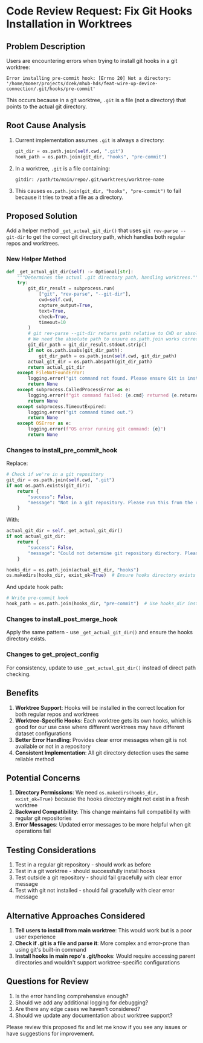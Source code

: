 # Code Review Request: Fix Git Hooks Installation in Worktrees

## Problem Description

Users are encountering errors when trying to install git hooks in a git worktree:

```
Error installing pre-commit hook: [Errno 20] Not a directory: '/home/momer/projects/dcek/mhub-hds/feat-wire-up-device-connection/.git/hooks/pre-commit'
```

This occurs because in a git worktree, `.git` is a file (not a directory) that points to the actual git directory.

## Root Cause Analysis

1. Current implementation assumes `.git` is always a directory:
   ```python
   git_dir = os.path.join(self.cwd, ".git")
   hook_path = os.path.join(git_dir, "hooks", "pre-commit")
   ```

2. In a worktree, `.git` is a file containing:
   ```
   gitdir: /path/to/main/repo/.git/worktrees/worktree-name
   ```

3. This causes `os.path.join(git_dir, "hooks", "pre-commit")` to fail because it tries to treat a file as a directory.

## Proposed Solution

Add a helper method `_get_actual_git_dir()` that uses `git rev-parse --git-dir` to get the correct git directory path, which handles both regular repos and worktrees.

### New Helper Method

```python
def _get_actual_git_dir(self) -> Optional[str]:
    """Determines the actual .git directory path, handling worktrees."""
    try:
        git_dir_result = subprocess.run(
            ["git", "rev-parse", "--git-dir"],
            cwd=self.cwd,
            capture_output=True,
            text=True,
            check=True,
            timeout=10
        )
        # git rev-parse --git-dir returns path relative to CWD or absolute.
        # We need the absolute path to ensure os.path.join works correctly.
        git_dir_path = git_dir_result.stdout.strip()
        if not os.path.isabs(git_dir_path):
            git_dir_path = os.path.join(self.cwd, git_dir_path)
        actual_git_dir = os.path.abspath(git_dir_path)
        return actual_git_dir
    except FileNotFoundError:
        logging.error("git command not found. Please ensure Git is installed and in your PATH.")
        return None
    except subprocess.CalledProcessError as e:
        logging.error(f"git command failed: {e.cmd} returned {e.returncode}. Stderr: {e.stderr.strip()}")
        return None
    except subprocess.TimeoutExpired:
        logging.error("git command timed out.")
        return None
    except OSError as e:
        logging.error(f"OS error running git command: {e}")
        return None
```

### Changes to install_pre_commit_hook

Replace:
```python
# Check if we're in a git repository
git_dir = os.path.join(self.cwd, ".git")
if not os.path.exists(git_dir):
    return {
        "success": False,
        "message": "Not in a git repository. Please run this from the root of your git project."
    }
```

With:
```python
actual_git_dir = self._get_actual_git_dir()
if not actual_git_dir:
    return {
        "success": False,
        "message": "Could not determine git repository directory. Please ensure Git is installed and you are in a git repository."
    }

hooks_dir = os.path.join(actual_git_dir, "hooks")
os.makedirs(hooks_dir, exist_ok=True)  # Ensure hooks directory exists
```

And update hook path:
```python
# Write pre-commit hook
hook_path = os.path.join(hooks_dir, "pre-commit")  # Use hooks_dir instead of git_dir
```

### Changes to install_post_merge_hook

Apply the same pattern - use `_get_actual_git_dir()` and ensure the hooks directory exists.

### Changes to get_project_config

For consistency, update to use `_get_actual_git_dir()` instead of direct path checking.

## Benefits

1. **Worktree Support**: Hooks will be installed in the correct location for both regular repos and worktrees
2. **Worktree-Specific Hooks**: Each worktree gets its own hooks, which is good for our use case where different worktrees may have different dataset configurations
3. **Better Error Handling**: Provides clear error messages when git is not available or not in a repository
4. **Consistent Implementation**: All git directory detection uses the same reliable method

## Potential Concerns

1. **Directory Permissions**: We need `os.makedirs(hooks_dir, exist_ok=True)` because the hooks directory might not exist in a fresh worktree
2. **Backward Compatibility**: This change maintains full compatibility with regular git repositories
3. **Error Messages**: Updated error messages to be more helpful when git operations fail

## Testing Considerations

1. Test in a regular git repository - should work as before
2. Test in a git worktree - should successfully install hooks
3. Test outside a git repository - should fail gracefully with clear error message
4. Test with git not installed - should fail gracefully with clear error message

## Alternative Approaches Considered

1. **Tell users to install from main worktree**: This would work but is a poor user experience
2. **Check if .git is a file and parse it**: More complex and error-prone than using git's built-in command
3. **Install hooks in main repo's .git/hooks**: Would require accessing parent directories and wouldn't support worktree-specific configurations

## Questions for Review

1. Is the error handling comprehensive enough?
2. Should we add any additional logging for debugging?
3. Are there any edge cases we haven't considered?
4. Should we update any documentation about worktree support?

Please review this proposed fix and let me know if you see any issues or have suggestions for improvement.